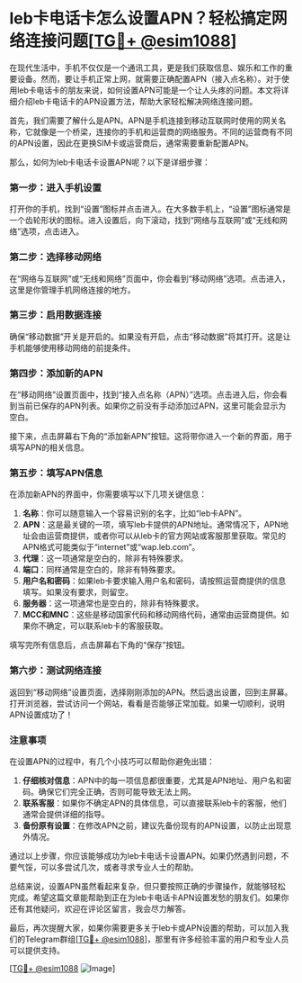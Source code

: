 # leb卡电话卡怎么设置APN？轻松搞定网络连接问题[[TG💪+ @esim1088](https://t.me/s/esim1088)]

在现代生活中，手机不仅仅是一个通讯工具，更是我们获取信息、娱乐和工作的重要设备。然而，要让手机正常上网，就需要正确配置APN（接入点名称）。对于使用leb卡电话卡的朋友来说，如何设置APN可能是一个让人头疼的问题。本文将详细介绍leb卡电话卡的APN设置方法，帮助大家轻松解决网络连接问题。

首先，我们需要了解什么是APN。APN是手机连接到移动互联网时使用的网关名称，它就像是一个桥梁，连接你的手机和运营商的网络服务。不同的运营商有不同的APN设置，因此在更换SIM卡或运营商后，通常需要重新配置APN。

那么，如何为leb卡电话卡设置APN呢？以下是详细步骤：

### 第一步：进入手机设置

打开你的手机，找到“设置”图标并点击进入。在大多数手机上，“设置”图标通常是一个齿轮形状的图标。进入设置后，向下滚动，找到“网络与互联网”或“无线和网络”选项，点击进入。

### 第二步：选择移动网络

在“网络与互联网”或“无线和网络”页面中，你会看到“移动网络”选项。点击进入，这里是你管理手机网络连接的地方。

### 第三步：启用数据连接

确保“移动数据”开关是开启的。如果没有开启，点击“移动数据”将其打开。这是让手机能够使用移动网络的前提条件。

### 第四步：添加新的APN

在“移动网络”设置页面中，找到“接入点名称（APN）”选项。点击进入后，你会看到当前已保存的APN列表。如果你之前没有手动添加过APN，这里可能会显示为空白。

接下来，点击屏幕右下角的“添加新APN”按钮。这将带你进入一个新的界面，用于填写APN的相关信息。

### 第五步：填写APN信息

在添加新APN的界面中，你需要填写以下几项关键信息：

1. **名称**：你可以随意输入一个容易识别的名字，比如“leb卡APN”。
2. **APN**：这是最关键的一项，填写leb卡提供的APN地址。通常情况下，APN地址会由运营商提供，或者你可以从leb卡的官方网站或客服那里获取。常见的APN格式可能类似于“internet”或“wap.leb.com”。
3. **代理**：这一项通常是空白的，除非有特殊要求。
4. **端口**：同样通常是空白的，除非有特殊要求。
5. **用户名和密码**：如果leb卡要求输入用户名和密码，请按照运营商提供的信息填写。如果没有要求，则留空。
6. **服务器**：这一项通常也是空白的，除非有特殊要求。
7. **MCC和MNC**：这些是移动国家代码和移动网络代码，通常由运营商提供。如果你不确定，可以联系leb卡的客服获取。

填写完所有信息后，点击屏幕右下角的“保存”按钮。

### 第六步：测试网络连接

返回到“移动网络”设置页面，选择刚刚添加的APN。然后退出设置，回到主屏幕。打开浏览器，尝试访问一个网站，看看是否能够正常加载。如果一切顺利，说明APN设置成功了！

### 注意事项

在设置APN的过程中，有几个小技巧可以帮助你避免出错：

1. **仔细核对信息**：APN中的每一项信息都很重要，尤其是APN地址、用户名和密码。确保它们完全正确，否则可能导致无法上网。
2. **联系客服**：如果你不确定APN的具体信息，可以直接联系leb卡的客服，他们通常会提供详细的指导。
3. **备份原有设置**：在修改APN之前，建议先备份现有的APN设置，以防止出现意外情况。

通过以上步骤，你应该能够成功为leb卡电话卡设置APN。如果仍然遇到问题，不要气馁，可以多尝试几次，或者寻求专业人士的帮助。

总结来说，设置APN虽然看起来复杂，但只要按照正确的步骤操作，就能够轻松完成。希望这篇文章能帮助到正在为leb卡电话卡APN设置发愁的朋友们。如果你还有其他疑问，欢迎在评论区留言，我会尽力解答。

最后，再次提醒大家，如果你需要更多关于leb卡或APN设置的帮助，可以加入我们的Telegram群组[[TG💪+ @esim1088](https://t.me/s/esim1088)]，那里有许多经验丰富的用户和专业人员可以提供支持。

[[TG💪+ @esim1088](https://t.me/s/esim1088) ![Image](https://i.postimg.cc/4NQfJmqS/Snipaste-2025-05-13-00-14-12.png)]